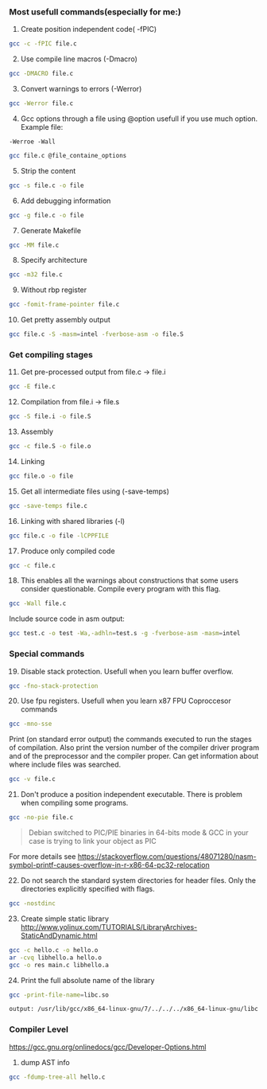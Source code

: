 ### Most usefull commands(especially for me:)

1) Create position independent code( -fPIC)
```bash
gcc -c -fPIC file.c
```
2) Use compile line macros (-Dmacro)
```bash
gcc -DMACRO file.c
```
3) Convert warnings to errors (-Werror)
```bash
gcc -Werror file.c
```
4) Gcc options through a file using @option
usefull if you use much option. Example file:
```
-Werroe -Wall
```

```bash
gcc file.c @file_containe_options
```
5) Strip the content
```bash
gcc -s file.c -o file
```
6) Add debugging information
```bash
gcc -g file.c -o file
```
7) Generate Makefile
```bash
gcc -MM file.c
```

8) Specify architecture
```bash
gcc -m32 file.c
```
9) Without rbp register
```bash
gcc -fomit-frame-pointer file.c
```

10) Get pretty assembly output
```bash
gcc file.c -S -masm=intel -fverbose-asm -o file.S
```
### Get compiling stages
11) Get pre-processed output
from file.c -> file.i
```bash
gcc -E file.c
```
12) Compilation
from file.i -> file.s
```bash
gcc -S file.i -o file.S
```
13) Assembly
```bash 
gcc -c file.S -o file.o
```
14) Linking
```bash
gcc file.o -o file
```
15) Get all intermediate files using (-save-temps)
```bash
gcc -save-temps file.c
```
16) Linking with shared libraries (-l)
```bash
gcc file.c -o file -lCPPFILE
```
17) Produce only compiled code
```bash
gcc -c file.c
```
18) This enables all the warnings about constructions that some users consider questionable.
Compile every program with this flag.
```bash
gcc -Wall file.c
```

Include source code in asm output:
```bash
gcc test.c -o test -Wa,-adhln=test.s -g -fverbose-asm -masm=intel
```

### Special commands
19) Disable stack protection. Usefull when you learn buffer overflow.
```bash
gcc -fno-stack-protection
```
20) Use fpu registers. Usefull when you learn x87 FPU Coproccesor commands
```bash
gcc -mno-sse
```


Print (on standard error output) the commands executed to run the stages of compilation.  Also print the
version number of the compiler driver program and of the preprocessor and the compiler proper.
Can get information about where include files was searched.
    
```bash
gcc -v file.c
```

21) Don't produce a position independent executable. There is problem when compiling some programs.

```bash
gcc -no-pie file.c
```

> Debian switched to PIC/PIE binaries in 64-bits mode & GCC in your case is trying to link your object as PIC

For more details see https://stackoverflow.com/questions/48071280/nasm-symbol-printf-causes-overflow-in-r-x86-64-pc32-relocation

22)  Do not search the standard system directories for header files. Only the directories explicitly specified with flags.

```bash
gcc -nostdinc
```

23) Create simple static library
http://www.yolinux.com/TUTORIALS/LibraryArchives-StaticAndDynamic.html
```bash
gcc -c hello.c -o hello.o
ar -cvq libhello.a hello.o
gcc -o res main.c libhello.a
```

24) Print the full absolute name of the library
```bash
gcc -print-file-name=libc.so

output: /usr/lib/gcc/x86_64-linux-gnu/7/../../../x86_64-linux-gnu/libc.so
```

### Compiler Level
https://gcc.gnu.org/onlinedocs/gcc/Developer-Options.html
1) dump AST info
```bash
gcc -fdump-tree-all hello.c
```
